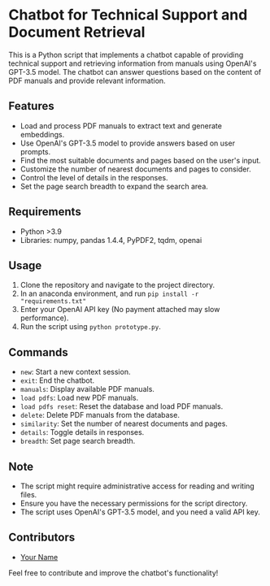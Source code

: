 # Chatbot for Technical Support and Document Retrieval

This is a Python script that implements a chatbot capable of providing technical support and retrieving information from manuals using OpenAI's GPT-3.5 model. The chatbot can answer questions based on the content of PDF manuals and provide relevant information.

## Features

- Load and process PDF manuals to extract text and generate embeddings.
- Use OpenAI's GPT-3.5 model to provide answers based on user prompts.
- Find the most suitable documents and pages based on the user's input.
- Customize the number of nearest documents and pages to consider.
- Control the level of details in the responses.
- Set the page search breadth to expand the search area.

## Requirements

- Python >3.9
- Libraries: numpy, pandas 1.4.4, PyPDF2, tqdm, openai

## Usage

1. Clone the repository and navigate to the project directory.
2. In an anaconda environment, and run `pip install -r "requirements.txt"`
3. Enter your OpenAI API key (No payment attached may slow performance).
4. Run the script using `python prototype.py`.

## Commands

- `new`: Start a new context session.
- `exit`: End the chatbot.
- `manuals`: Display available PDF manuals.
- `load pdfs`: Load new PDF manuals.
- `load pdfs reset`: Reset the database and load PDF manuals.
- `delete`: Delete PDF manuals from the database.
- `similarity`: Set the number of nearest documents and pages.
- `details`: Toggle details in responses.
- `breadth`: Set page search breadth.

## Note

- The script might require administrative access for reading and writing files.
- Ensure you have the necessary permissions for the script directory.
- The script uses OpenAI's GPT-3.5 model, and you need a valid API key.

## Contributors

- [Your Name](https://github.com/houkinwan)

Feel free to contribute and improve the chatbot's functionality!
